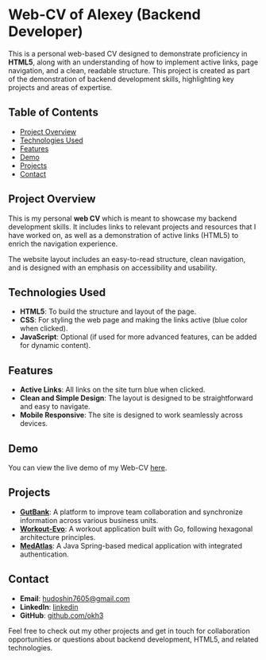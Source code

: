 # Web-CV of Alexey (Backend Developer)

This is a personal web-based CV designed to demonstrate proficiency in **HTML5**, along with an understanding of how to implement active links, page navigation, and a clean, readable structure. This project is created as part of the demonstration of backend development skills, highlighting key projects and areas of expertise.

## Table of Contents

- [Project Overview](#project-overview)
- [Technologies Used](#technologies-used)
- [Features](#features)
- [Demo](#demo)
- [Projects](#projects)
- [Contact](#contact)

## Project Overview

This is my personal **web CV** which is meant to showcase my backend development skills. It includes links to relevant projects and resources that I have worked on, as well as a demonstration of active links (HTML5) to enrich the navigation experience.

The website layout includes an easy-to-read structure, clean navigation, and is designed with an emphasis on accessibility and usability.

## Technologies Used

- **HTML5**: To build the structure and layout of the page.
- **CSS**: For styling the web page and making the links active (blue color when clicked).
- **JavaScript**: Optional (if used for more advanced features, can be added for dynamic content).

## Features

- **Active Links**: All links on the site turn blue when clicked.
- **Clean and Simple Design**: The layout is designed to be straightforward and easy to navigate.
- **Mobile Responsive**: The site is designed to work seamlessly across devices.

## Demo

You can view the live demo of my Web-CV [here](https://oleksiykharkiv.github.io/FrontEnd/Resume_Khudoshyn_Oleksiy_2023.html).

## Projects

- **[GutBank](https://github.com/OleksiyKharkiv/GutBank)**: A platform to improve team collaboration and synchronize information across various business units.
- **[Workout-Evo](https://gitlab.com/okh3/workout-evo)**: A workout application built with Go, following hexagonal architecture principles.
- **[MedAtlas](https://github.com/OleksiyKharkiv/MedAtlas)**: A Java Spring-based medical application with integrated authentication.

## Contact

- **Email**: [hudoshin7605@gmail.com](mailto:hudoshin7605@gmail.com)
- **LinkedIn**: [linkedin](https://www.linkedin.com/in/oleksiy-khudoshyn-5b552b65)
- **GitHub**: [github.com/okh3](https://github.com/OleksiyKharkiv)

Feel free to check out my other projects and get in touch for collaboration opportunities or questions about backend development, HTML5, and related technologies.

